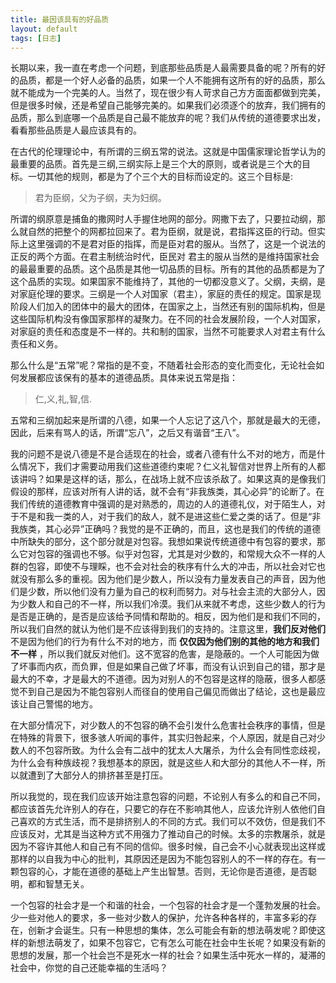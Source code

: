 ```yaml
---
title: 最因该具有的好品质
layout: default
tags: [日志]
---
```

长期以来，我一直在考虑一个问题，到底那些品质是人最需要具备的呢？所有的好的品质，都是一个好人必备的品质，如果一个人不能拥有这所有的好的品质，那么就不能成为一个完美的人。当然了，现在很少有人苛求自己方方面面都做到完美，但是很多时候，还是希望自己能够完美的。如果我们必须逐个的放弃，我们拥有的品质，那么到底哪一个品质是自己最不能放弃的呢？我们从传统的道德要求出发，看看那些品质是人最应该具有的。

在古代的伦理理论中，有所谓的三纲五常的说法。这就是中国儒家理论哲学认为的最重要的品质。首先是三纲,三纲实际上是三个大的原则，或者说是三个大的目标。一切其他的规则，都是为了个三个大的目标而设定的。这三个目标是:
> 君为臣纲，父为子纲，夫为妇纲。

所谓的纲原意是捕鱼的撒网时人手握住地网的部分。网撒下去了，只要拉动纲，那么就自然的把整个的网都拉回来了。君为臣纲，就是说，君指挥这臣的行动。但实际上这里强调的不是君对臣的指挥，而是臣对君的服从。当然了，这是一个说法的正反的两个方面。在君主制统治时代，臣民对 君主的服从当然的是维持国家社会的最最重要的品质。这个品质是其他一切品质的目标。所有的其他的品质都是为了这个品质的实现。如果国家不能维持了，其他的一切都没意义了。父纲，夫纲，是对家庭伦理的要求。三纲是一个人对国家（君主），家庭的责任的规定。国家是现阶段人们加入的团体中的最大的团体，在国家之上，当然还有别的国际机构，但是这些国际机构没有像国家那样的凝聚力。在不同的社会发展阶段，一个人对国家，对家庭的责任和态度是不一样的。共和制的国家，当然不可能要求人对君主有什么责任和义务。

那么什么是“五常”呢？常指的是不变，不随着社会形态的变化而变化，无论社会如何发展都应该保有的基本的道德品质。具体来说五常是指：
> 仁,义,礼,智,信.

五常和三纲加起来是所谓的八德，如果一个人忘记了这八个，那就是最大的无德，因此，后来有骂人的话，所谓“忘八”，之后又有谐音“王八”。

我的问题不是说八德是不是合适现在的社会，或者八德有什么不对的地方，而是什么情况下，我们才需要动用我们这些道德约束呢？仁义礼智信对世界上所有的人都该讲吗？如果是这样的话，那么，在战场上就不应该杀敌了。如果这真的是像我们假设的那样，应该对所有人讲的话，就不会有“非我族类，其心必异”的论断了。在我们传统的道德教育中强调的是对熟悉的，周边的人的道德礼仪，对于陌生人，对于不是和我一类的人，对于我们的敌人，就不是进这些仁爱之类的话了。但是“非我族类，其心必异”正确吗？我觉的是不正确的，而且，这也是我们的传统的道德中所缺失的部分，这个部分就是对包容。我想如果说传统道德中有包容的要求，那么它对包容的强调也不够。似乎对包容，尤其是对少数的，和常规大众不一样的人群的包容，即使不与理睬，也不会对社会的秩序有什么大的冲击，所以社会对它也就没有那么多的重视。因为他们是少数人，所以没有力量发表自己的声音，因为他们是少数，所以他们没有力量为自己的权利而努力。对与社会主流的大部分人，因为少数人和自己的不一样，所以我们冷漠。我们从来就不考虑，这些少数人的行为是否是正确的，是否是应该给予同情和帮助的。相反，因为他们是和我们不同的，所以我们自然的就认为他们是不应该得到我们的支持的。注意这里，**我们反对他们** 不是因为他们的行为有什么不对的地方，而 **仅仅因为他们别的其他的地方和我们不一样** ，所以我们就反对他们。这不宽容的危害，是隐蔽的。一个人可能因为做了坏事而内疚，而负罪，但是如果自己做了坏事，而没有认识到自己的错，那才是最大的不幸，才是最大的不道德。因为对别人的不包容是这样的隐蔽，很多人都感觉不到自己是因为不能包容别人而径自的使用自己偏见而做出了结论，这也是最应该让自己警惕的地方。

在大部分情况下，对少数人的不包容的确不会引发什么危害社会秩序的事情，但是在特殊的背景下，很多骇人听闻的事件，其实归咎起来，个人原因，就是自己对少数人的不包容所致。为什么会有二战中的犹太人大屠杀，为什么会有同性恋歧视，为什么会有种族歧视？我想基本的原因，就是这些人和大部分的其他人不一样，所以就遭到了大部分人的排挤甚至是打压。

所以我觉的，现在我们应该开始注意包容的问题，不论别人有多么的和自己不同，都应该首先允许别人的存在，只要它的存在不影响其他人，应该允许别人依他们自己喜欢的方式生活，而不是排挤别人的不同的方式。我们可以不效仿，但是我们不应该反对，尤其是当这种方式不用强力了推动自己的时候。太多的宗教屠杀，就是因为不容许其他人和自己有不同的信仰。很多时候，自己会不小心就表现出这样或那样的以自我为中心的批判，其原因还是因为不能包容别人的不一样的存在。有一颗包容的心，才能在道德的基础上产生出智慧。否则，无论你是否道德，是否聪明，都和智慧无关。

一个包容的社会才是一个和谐的社会，一个包容的社会才是一个蓬勃发展的社会。少一些对他人的要求，多一些对少数人的保护，允许各种各样的，丰富多彩的存在，创新才会诞生。只有一种思想的集体，怎么可能会有新的想法萌发呢？即使这样的新想法萌发了，如果不包容它，它有怎么可能在社会中生长呢？如果没有新的思想的发展，那一个社会岂不是死水一样的社会？如果生活中死水一样的，凝滞的社会中，你觉的自己还能幸福的生活吗？
